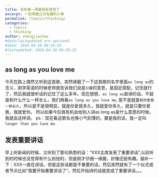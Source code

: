 ```yaml
---
title: 有些事一琢磨就有意思了
excerpt: 一些琢磨之后有趣的小事
permalink: /topics/thinking/
categories:
  - topics
  - thinking
author: zhengjiachao
#date/lastupdated are optional
#date: 2016-04-20 09:29:25
#lastupdated: 2016-04-20 09:29:25
---
```


## as long as you love me ##

今天在路上偶然又听到这首歌，突然琢磨了一下这首歌的名字里面`as long as`的含义，刚学英语的时候老师就告诉我们说是`只要`的意思，是固定搭配，记住就行了，然后我就很听话的记住了这么多年。现在想想，`as long as`直译的话，不就是和什么什么一样长么，我们再看`as long as you love me`, 是不是就是`和你爱我一样长久`，所以是不是很明显，就是你爱我多久，我就爱你多久，就是只要你爱我，我就爱你。 所以如果今后我有机会给别人讲as long as是什么意思的时候，我就会这样讲。 ps：现在看这歌名也够小气刻薄的，要是我的话，我一定叫`longer than you love me`.


## 发表重要讲话 ##

早上听新闻的时候，又听到了那句熟悉的话：“XXX主席发表了重要讲话”,以前听到的时候也没觉得有什么别扭的，但是刚才仔细一琢磨，好像还挺有趣。脑补一下：XXX一直在讲话，但是这些话都是不重要的话，然后突然就有了一个仪式或者节点比如“我要开始重要讲话了”，然后开始讲的话就变成了重要讲话。。。
